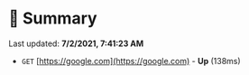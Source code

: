 # 📖 Summary
Last updated: **7/2/2021, 7:41:23 AM**

- `GET` [https://google.com](https://google.com) - **Up** (138ms)
